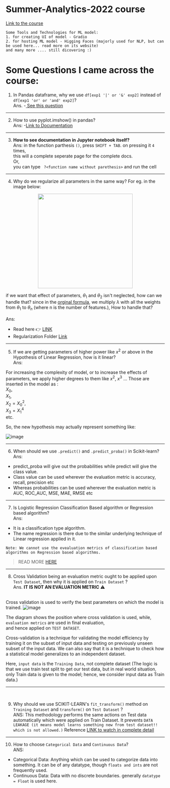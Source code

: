 # Summer-Analytics-2022 course
[Link to the course](https://iitg.ac.in/sa/caciitg/sa22/course/)

```
Some Tools and Technologies for ML model:
1. for creating UI of model - Gradio
2. for hosting ML model - Higging Faces (majorly used for NLP, but can be used here... read more on its website)
and many more .... still dicovering :)
```

# Some Questions I came across the course:

1. In Pandas dataframe, why we use `df[exp1 '|' or '&' exp2]` instead of `df[exp1 'or' or 'and' exp2]`? <br>
Ans. -[ See this question](https://stackoverflow.com/questions/21415661/logical-operators-for-boolean-indexing-in-pandas)
<hr>

2. How to use pyplot.imshow() in pandas? <br>
Ans: -[Link to Documentation](https://matplotlib.org/stable/api/_as_gen/matplotlib.pyplot.imshow.html)
<hr>

3. <strong>How to see documentation in Jupyter notebook itself?</strong> <br>
Ans:
in the function parthesis `()`, press `SHIFT + TAB`. on pressing it `4` times, <br>
this will a complete seperate page for the complete docs.<br>
Or,<br> you can type ``` ?<function name without parethesis>``` and run the cell
<hr>

4. Why do we regularize all parameters in the same way?
 For eg.
 in the image below: 
<p align="center"><img src="https://user-images.githubusercontent.com/76818035/172717818-5c174ea7-7539-4df6-8b39-af808f2b8d8c.png" height=300></p>

if we want that effect of parameters, $\theta_1$ and $\theta_2$ isn't neglected, how can we handle that? since in the [orginal formula](https://user-images.githubusercontent.com/76818035/172408291-cd0d6891-7a75-4427-abc4-3205742c9265.png), we multiply $\lambda$ with all the weights from $\theta_1$ to $\theta_n$ (where n is the number of features.), How to handle that? <br><br>
Ans: 
- Read here 👉 [LINK](https://stats.stackexchange.com/questions/230013/why-regularize-all-parameters-in-the-same-way)
- Regularization Folder [Link](./Week_3/Regularization)
<hr>

5. If we are getting parameters of higher power like $x^2$ or above in the Hypothesis of Linear Regression, how is it linear? <br>
Ans:

For increasing the complexity of model, or to increase the effects of parameters, we apply higher degrees to them like $x^2$, $x^3$ ...
Those are inserted in the model as : <br>
$X_0$,  <br> $X_1$, <br>   $X_2 = X_0^2$,  <br>   $X_3 = X_1^4$ <br>   etc.

So, the new hypothesis may actually represent something like: <br>

![image](https://user-images.githubusercontent.com/76818035/172721718-9680bc9c-2a13-48ab-ae24-3c88fd31d581.png)

<hr>

6. When should we use `.predict()` and `.predict_proba()` in Scikit-learn? <br>
Ans: 

- predict_proba will give out the probabilities while predict will give the class value.
- Class value can be used wherever the evaluation metric is accuracy, recall, precision etc
- Whereas probabilities can be used wherever the evaluation metric is AUC, ROC_AUC, MSE, MAE, RMSE etc

<hr>

7. Is Logistic Regression Classification Based algorithm or Regression based algorithm? <br>
Ans: 
- It is a classification type algorithm.
- The name regression is there due to the similar underlying technique of Linear regression applied in it.
```
Note: We cannot use the evealuation metrics of classification based algorithms on Regression based algorithms.
```
> READ MORE [HERE](https://github.com/HridayAg0102/Summer-Analytics-2022/blob/main/Week_3/Various%20Evaluation%20Metrics/README.md) 

<hr>

8. Cross Validation being an evaluation metric ought to be applied upon `Test Dataset`, then why it is applied on `Train Dataset` ? <br>
Ans. **IT IS NOT AN EVALUATION METRIC** ⚠️
<br> <br>

  Cross validation is used to verify the best parameters on which the model is trained. 
  ![image](https://user-images.githubusercontent.com/76818035/173404604-ad9ed244-605a-4a09-b52d-5d97f2453765.png)
  
  The diagram shows the position where cross validation is used, while, `evaluation metrics` are used in final evaluation,<br>
  and hence applied on `TEST DATASET`.
  
  Cross-validation is a technique for validating the model efficiency by training it on the subset of input data and testing on previously unseen subset of the input data. We can also say that it is a technique to check how a statistical model generalizes to an independent dataset.
  
  Here, `input data` is the `Training Data`, not complete dataset
  (The logic is that we use train test split to get our test data, but in real world situation, only Train data is given to the model;
  hence, we consider input data as Train data.)

<hr>

<br>

9. Why should we use SCIKIT-LEARN's `fit_transform()` method on `Training Dataset` and `transform()` on `Test Dataset` ? <br>
ANS:
This methodology performs the same actions on Test data automatically which were applied on Train Dataset.
It prevents `DATA LEAKAGE (it means model learns something new from test dataset!! which is not allowed.)`
Reference [LINK to watch in complete detail](https://youtu.be/6as06vtXNL8)

<hr>

10. How to choose `Categorical Data` and `Continuous Data`? <br>
ANS:
- Categorical Data: Anything which can be used to categorize data into something. It can be of any datatype, though `floats and ints` are not frequently used.
- Continuous Data: Data with no discrete boundaries. generally `datatype = Float` is used here.
